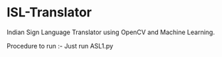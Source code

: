 # ISL-Translator
Indian Sign Language Translator using OpenCV and Machine Learning.

Procedure to run :-
Just run ASL1.py
